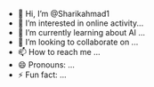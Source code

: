 - 👋 Hi, I’m @Sharikahmad1
- 👀 I’m interested in online activity...
- 🌱 I’m currently learning about AI ...
- 💞️ I’m looking to collaborate on ...
- 📫 How to reach me ...
- 😄 Pronouns: ...
- ⚡ Fun fact: ...

<!---
Sharikahmad1/Sharikahmad1 is a ✨ special ✨ repository because its `README.md` (this file) appears on your GitHub profile.
You can click the Preview link to take a look at your changes.
--->
